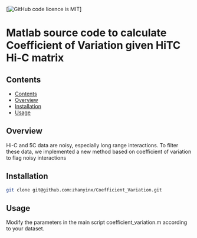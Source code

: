 [![GitHub code licence is MIT](https://img.shields.io/badge/license-MIT-brightgreen.svg)]

# Matlab source code to calculate Coefficient of Variation given HiTC Hi-C matrix

## Contents
- [Contents](#contents)
- [Overview](#overview)
- [Installation](#installation)
- [Usage](#usage)

## Overview

Hi-C and 5C data are noisy, especially long range interactions. To filter these data, we implemented a new method based on coefficient of variation to flag noisy interactions

## Installation

```bash
git clone git@github.com:zhanyinx/Coefficient_Variation.git
```

## Usage

Modify the parameters in the main script coefficient_variation.m according to your dataset.

